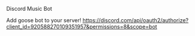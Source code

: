 Discord Music Bot

Add goose bot to your server! 
https://discord.com/api/oauth2/authorize?client_id=920588270109351957&permissions=8&scope=bot
